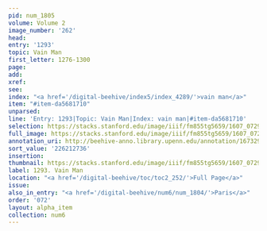 ```yaml
---
pid: num_1805
volume: Volume 2
image_number: '262'
head:
entry: '1293'
topic: Vain Man
first_letter: 1276-1300
page:
add:
xref:
see:
index: "<a href='/digital-beehive/index5/index_4289/'>vain man</a>"
item: "#item-da5681710"
unparsed:
line: 'Entry: 1293|Topic: Vain Man|Index: vain man|#item-da5681710'
selection: https://stacks.stanford.edu/image/iiif/fm855tg5659/1607_0729/848,2736,2791,432/full/0/default.jpg
full_image: https://stacks.stanford.edu/image/iiif/fm855tg5659/1607_0729/full/full/0/default.jpg
annotation_uri: http://beehive-anno.library.upenn.edu/annotation/1673297153124
sort_value: '226212736'
insertion:
thumbnail: https://stacks.stanford.edu/image/iiif/fm855tg5659/1607_0729/848,2736,600,180/250,/0/default.jpg
label: 1293. Vain Man
location: "<a href='/digital-beehive/toc/toc2_252/'>Full Page</a>"
issue:
also_in_entry: "<a href='/digital-beehive/num6/num_1804/'>Paris</a>"
order: '072'
layout: alpha_item
collection: num6
---
```

